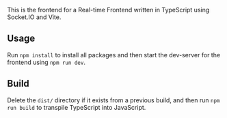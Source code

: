 This is the frontend for a Real-time Frontend written in TypeScript using Socket.IO and Vite.

## Usage

Run `npm install` to install all packages and then start the dev-server for the frontend using `npm run dev`.

## Build

Delete the `dist/` directory if it exists from a previous build, and then run `npm run build` to transpile TypeScript into JavaScript.
